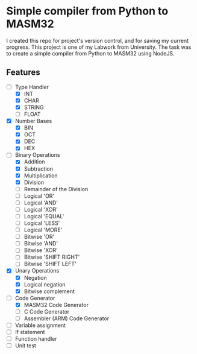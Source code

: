 # Simple compiler from Python to MASM32

I created this repo for project's version control, and for saving my current progress. This project is one of my Labwork from University. The task was to create a simple compiler from Python to MASM32 using NodeJS.

## Features

- [ ] Type Handler
  - [x] INT
  - [x] CHAR
  - [x] STRING
  - [ ] FLOAT
- [x] Number Bases
  - [x] BIN
  - [x] OCT
  - [x] DEC
  - [x] HEX
- [ ] Binary Operations
  - [x] Addition
  - [x] Subtraction
  - [x] Multiplication
  - [x] Division
  - [ ] Remainder of the Division
  - [ ] Logical 'OR'
  - [ ] Logical 'AND'
  - [ ] Logical 'XOR'
  - [ ] Logical 'EQUAL'
  - [ ] Logical 'LESS'
  - [ ] Logical 'MORE'
  - [ ] Bitwise 'OR'
  - [ ] Bitwise 'AND'
  - [ ] Bitwise 'XOR'
  - [ ] Bitwise 'SHIFT RIGHT'
  - [ ] Bitwise 'SHIFT LEFT'
- [x] Unary Operations
  - [x] Negation
  - [x] Logical negation
  - [x] Bitwise complement
- [ ] Code Generator
  - [x] MASM32 Code Generator
  - [ ] C Code Generator
  - [ ] Assembler (ARM) Code Generator
- [ ] Variable assignment
- [ ] If statement
- [ ] Function handler
- [ ] Unit test
